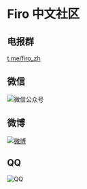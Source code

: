 <style>
  article * {
    text-align: center;
  }
  article img {
    width: 25em;
  }
</style>

# Firo 中文社区

## 电报群

[t.me/firo_zh](https://t.me/firo_zh)

## 微信

<img src="<%= imgsURL %>/wechat.webp" alt="微信公众号">

## 微博

<a href="https://weibo.com/u/6140252510"><img src="<%= imgsURL %>/weibo.webp" alt="微博" style="display: initial; vertical-align: middle;"></a>

## QQ

<img src="<%= imgsURL %>/qq.webp" alt="QQ">

